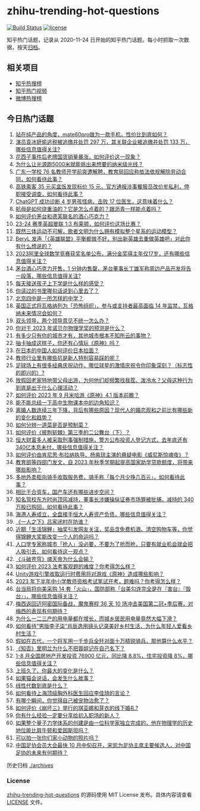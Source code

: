 # zhihu-trending-hot-questions

[![Build Status](https://github.com/justjavac/zhihu-trending-hot-questions/workflows/ci/badge.svg?branch=master)](https://github.com/justjavac/zhihu-trending-hot-questions/actions)
[![license](https://img.shields.io/github/license/justjavac/zhihu-trending-hot-questions)](https://github.com/justjavac/zhihu-trending-hot-questions/blob/master/LICENSE)

知乎热门话题，记录从 2020-11-24
日开始的知乎热门话题。每小时抓取一次数据，按天[归档](./archives)。

## 相关项目

- [知乎热搜榜](https://github.com/justjavac/zhihu-trending-top-search)
- [知乎热门视频](https://github.com/justjavac/zhihu-trending-hot-video)
- [微博热搜榜](https://github.com/justjavac/weibo-trending-hot-search)

## 今日热门话题

<!-- BEGIN -->
<!-- 最后更新时间 Sun Sep 17 2023 02:20:20 GMT+0800 (China Standard Time) -->

1. [站在纯产品的角度，mate60pro做为一款手机，性价比到底如何？](https://www.zhihu.com/question/621721575)
1. [演员袁冰妍偷逃税被追缴并处罚 297 万，其关联企业被追缴并处罚 133 万，哪些信息值得关注?](https://www.zhihu.com/question/622367994)
1. [花西子事件后老牌国货销量暴涨，如何评价这一现象？](https://www.zhihu.com/question/622167596)
1. [为什么让光源跑5000米就能挑出来想要的纳米级光线？](https://www.zhihu.com/question/622111335)
1. [广东一学校 76 名教师开学前突遭解聘，教育局回应称依法依规解除劳动合同，如何看待此事？](https://www.zhihu.com/question/622307692)
1. [高铁乘客 35 元买盒饭发现标价 15 元，官方通报涉事餐服员改价牟私利，停职接受调查，如何看待此事？](https://www.zhihu.com/question/622271963)
1. [ChatGPT 成功诊断 4 岁男孩怪病，击败 17 位医生，这意味着什么？](https://www.zhihu.com/question/621795569)
1. [航母是如何烧重油的？它是怎么点着的？跟沥青一样能点着吗？](https://www.zhihu.com/question/620910182)
1. [如何评价茅台和德芙联名的酒心巧克力？](https://www.zhihu.com/question/622001653)
1. [23-24 赛季英超曼联 1:3 布莱顿，如何评价这场比赛？](https://www.zhihu.com/question/622394025)
1. [既然三体运动不可解，歌者文明为什么拥有模拟整个星系的运动模型？](https://www.zhihu.com/question/581511263)
1. [BeryL 发声「《英雄联盟》平衡都做不好，别出新英雄去重做英雄吧」对此你有什么想说的？](https://www.zhihu.com/question/622175910)
1. [2023阿里全球数学竞赛获奖名单公布，满分金奖得主年仅17岁，还有哪些信息值得关注？](https://www.zhihu.com/question/622384401)
1. [茅台酒心巧克力开售，1 分钟内售罄，茅台董事长丁雄军称周边产品开发将告一段落，哪些信息值得关注?](https://www.zhihu.com/question/622380246)
1. [每天接送孩子上下学是什么样的感受？](https://www.zhihu.com/question/621124195)
1. [你读过的书里哪句话说到心里去了？](https://www.zhihu.com/question/622161561)
1. [北京四中是一所怎样的中学？](https://www.zhihu.com/question/27035507)
1. [英国正式将瓦格纳列为「恐怖组织」，参与或支持者最高面临 14 年监禁，瓦格纳未来情况会如何？](https://www.zhihu.com/question/622343584)
1. [双头领导，两个领导意见不统一怎么办？](https://www.zhihu.com/question/532529539)
1. [你对于 2023 年诺贝尔物理学奖的预测是什么？](https://www.zhihu.com/question/619698645)
1. [有多少只有你的城市才有，其他城市根本不知所云的事物？](https://www.zhihu.com/question/621808874)
1. [抽卡抽成这样子，你还有心情玩《原神》吗？](https://www.zhihu.com/question/620746953)
1. [在日本的中国人如何评价日本拉面？](https://www.zhihu.com/question/622079892)
1. [教师行业里有哪些坑是新人特别容易踩的呢？](https://www.zhihu.com/question/368810434)
1. [足球场上有很多经典庆祝动作，哪位球星的激情庆祝令你印象深刻？（标志性的即兴的）?](https://www.zhihu.com/question/458252195)
1. [放假回老家特地带父母出游，为何他们却频繁找我茬、泼冷水？父母这种行为到底是出于什么心理活动？](https://www.zhihu.com/question/621684240)
1. [如何评价 2023 年 9 月米哈游《原神》4.1 版本前瞻？](https://www.zhihu.com/question/622260689)
1. [能不能总结一下高中生物课本中的边角知识？](https://www.zhihu.com/question/379424271)
1. [离婚人数连续三年下降，背后有哪些原因？现代人的婚恋观和之前比有哪些新的变化和趋势？](https://www.zhihu.com/question/622329825)
1. [如何分辨一道菜是否是预制菜？](https://www.zhihu.com/question/621816315)
1. [如何评价《披荆斩棘》第三季的二公舞台（下）？](https://www.zhihu.com/question/622334294)
1. [恒大财富多人被采取刑事强制措施，警方公布投资人登记方式，去年底还有340亿本息未付，哪些信息值得关注？](https://www.zhihu.com/question/622390592)
1. [如何评价由肯尼思·布拉纳执导、杨紫琼主演的悬疑电影《威尼斯惊魂夜》？](https://www.zhihu.com/question/622015468)
1. [教育部等四部门发文，自 2023 年秋季学期起提高国家助学贷款额度，将带来哪些影响？](https://www.zhihu.com/question/622214452)
1. [多地外卖柜向骑手收取服务费，骑手称「每个月少挣几百元」，如何看待此事？](https://www.zhihu.com/question/622169188)
1. [相比于合资车，国产车还有哪些进步空间？](https://www.zhihu.com/question/620156926)
1. [知名驾校东方时尚顶风减持，董事长涉嫌操纵证券市场罪被批捕，减持的 340 万股已购回，如何看待此事？](https://www.zhihu.com/question/622330687)
1. [海港人寿成立，全盘接手恒大人寿资产负债，哪些信息值得关注？](https://www.zhihu.com/question/622228936)
1. [《一人之下》吕家闭村在防谁？](https://www.zhihu.com/question/618100916)
1. [近期「生活锦鲤」抽奖引发网友关注，奖品含免费机酒、清空购物车等，你觉得锦鲤大奖能改变一个人的命运吗？](https://www.zhihu.com/question/622173616)
1. [人口学专家称城市「抢人」没必要，不要为了抢而抢，只要有就业机会就会把人吸引去，如何看待这一观点？](https://www.zhihu.com/question/622190352)
1. [《斗破苍穹》魂天帝为什么会输？](https://www.zhihu.com/question/555793853)
1. [如何评价 2023 法考客观题的难度？你考得怎么样？](https://www.zhihu.com/question/622337396)
1. [Unity游戏引擎收取运行时费用将对游戏《原神》造成哪些影响？](https://www.zhihu.com/question/621976908)
1. [2023 年下半年中小学教师资格考试笔试开考，题难吗？你考得怎么样？](https://www.zhihu.com/question/622349837)
1. [台当局将向美采购 14 套「火山」，国防部称「台美勾连完全是在『害台』『毁台』」，哪些信息值得关注？](https://www.zhihu.com/question/622027117)
1. [梅西返回迈阿密国际备战，魔鬼赛程 36 天 10 场冲击美国第二冠+季后赛，对梅西的表现有何期待？](https://www.zhihu.com/question/621989098)
1. [为什么一二三产的用电量都在增长，而城乡居民用电量竟然大幅下滑？](https://www.zhihu.com/question/621980753)
1. [如何看待“男版李子柒”肖辰逸用镜头记录美好乡村生活，为什么年轻人爱看乡村生活？](https://www.zhihu.com/question/622195649)
1. [假如在古代，一个将军用一千步兵全歼对面十万精锐骑兵，那他算什么水平？](https://www.zhihu.com/question/621783309)
1. [《知否》里明兰为什么不把蓉姐记在自己名下？](https://www.zhihu.com/question/490369433)
1. [1-8 月全国房地产开发投资 76900 亿元，同比降 8.8%，住宅投资降 8%，哪些信息值得关注？](https://www.zhihu.com/question/622164293)
1. [上班久了，你最大的变化是什么？](https://www.zhihu.com/question/622173959)
1. [如果猫会说话，会发生什么故事？](https://www.zhihu.com/question/621508981)
1. [线性代数到底是什么？](https://www.zhihu.com/question/489470968)
1. [如何看待上海顶级胸外科医生回应李佳琦的言论？](https://www.zhihu.com/question/621851774)
1. [有哪个瞬间，你觉得自己被宠物治愈了？](https://www.zhihu.com/question/621889397)
1. [如何评价《崩坏三》举行的琪亚娜和芽衣的线下婚礼?](https://www.zhihu.com/question/622196365)
1. [你有什么经验一定要分享给初入职场的新人？](https://www.zhihu.com/question/26859452)
1. [如果整个量子力学体系的创建是由一位科学家独立完成的，他在物理学的历史地位能比肩牛顿和爱因斯坦吗？](https://www.zhihu.com/question/622000751)
1. [可以拍一张你们家小动物的照片吗？](https://www.zhihu.com/question/616943084)
1. [中国足协会员大会最快 10 月中旬召开，宋凯为足协主席主要候选人，对中国足协的未来有何期待？](https://www.zhihu.com/question/622184305)

<!-- END -->

历史归档 [./archives](./archives)

### License

[zhihu-trending-hot-questions](https://github.com/justjavac/zhihu-trending-hot-questions)
的源码使用 MIT License 发布。具体内容请查看 [LICENSE](./LICENSE) 文件。
